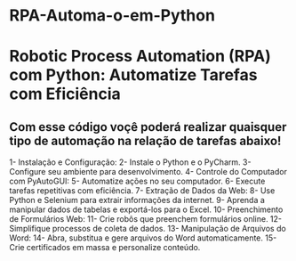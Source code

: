 # RPA-Automa-o-em-Python

<h1>Robotic Process Automation (RPA) com Python: Automatize Tarefas com Eficiência</h1>

<h2> Com esse código voçê poderá realizar quaisquer tipo de automação na relação de tarefas abaixo! </h2>

1- Instalação e Configuração:
2- Instale o Python e o PyCharm.
3- Configure seu ambiente para desenvolvimento.
4- Controle do Computador com PyAutoGUI:
5- Automatize ações no seu computador.
6- Execute tarefas repetitivas com eficiência.
7- Extração de Dados da Web:
8- Use Python e Selenium para extrair informações da internet.
9- Aprenda a manipular dados de tabelas e exportá-los para o Excel.
10- Preenchimento de Formulários Web:
11- Crie robôs que preenchem formulários online.
12- Simplifique processos de coleta de dados.
13- Manipulação de Arquivos do Word:
14- Abra, substitua e gere arquivos do Word automaticamente.
15- Crie certificados em massa e personalize conteúdo.

